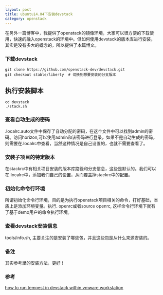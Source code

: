 ```yaml
---
layout: post
title: ubuntu14.04下安装devstack
category: openstack
---
```


在另外一篇博客中，我提供了openstack的镜像环境，大家可以很方便的下载使用，快速的融入openstack的环境中。但如何使用devstack的版本库进行安装，其实是没有多大的概念的，所以提供了本篇博文。

### 下载devstack

```
git clone https://github.com/openstack-dev/devstack.git
git checkout stable/liberty  # 切换到想要安装的分支版本
```

## 执行安装脚本

```
cd devstack
./stack.sh
```

### 查看自动生成的密码

.localrc.auto文件中保存了自动分配的密码，在这个文件中可以找到admin的密码。访问horizon,可以使用admin和该密码进行登录。如果不是自动生成的密码，则需要在.localrc中查看，当然这种情况是自己设置的，也就不需要查看了。

### 安装子项目的特定版本

在stackrc中有相关项目安装的版本库路径和分支信息，这些是默认的。我们可以在.localrc中，添加我们自己的设置，从而覆盖掉stackrc中的配置。

### 初始化命令行环境

所谓初始化命令行环境，目的是为执行openstack项目相关的命令，打好基础，本质上是添加环境变量。执行. openrc或者source openrc, 这样命令行环境下就有了基于demo用户的命令执行环境。

### 查看devstack安装信息

tools/info.sh, 主要关注的是安装了哪些包，并且这些包是从什么来源安装的。

### 备注
其实参考里的安装方法，更好！

### 参考
[how to run tempest in devstack within vmware workstation](http://lingxiankong.github.io/blog/2014/05/10/vmware-workstation-devstack/)

